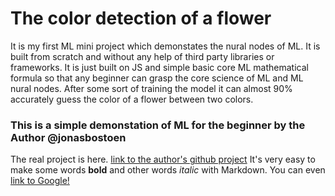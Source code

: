 # The color detection of a flower  

It is my first ML mini project which demonstates the nural nodes of ML. It is built from scratch and without any help of third party libraries or frameworks. It is just built on JS and simple basic core ML mathematical formula so that any beginner can grasp the core science of ML and ML nural nodes. After some sort of training the model it can almost 90% accurately guess the color of a flower between two colors. 

### This is a simple demonstation of ML for the beginner by the Author @jonasbostoen

The real project is here. [link to the author's github project](https://github.com/jonasbostoen/simple-neural-network)
It's very easy to make some words **bold** and other words *italic* with Markdown. You can even [link to Google!](http://google.com)
